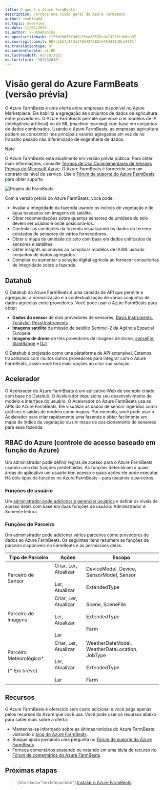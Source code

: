```yaml
---
title: O que é o Azure FarmBeats
description: Fornece uma visão geral do Azure FarmBeats
author: uhabiba04
ms.topic: overview
ms.date: 11/04/2019
ms.author: v-ummehabiba
ms.openlocfilehash: f173dfb055f3d9c75ee63570cd413276ffb6ba37
ms.sourcegitcommit: 867cb1b7a1f3a1f0b427282c648d411d0ca4f81f
ms.translationtype: HT
ms.contentlocale: pt-BR
ms.lasthandoff: 03/20/2021
ms.locfileid: "102182818"
---
```

# <a name="overview-of-azure-farmbeats-preview"></a>Visão geral do Azure FarmBeats (versão prévia)

O Azure FarmBeats é uma oferta entre empresas disponível no Azure Marketplace. Ele habilita a agregação de conjuntos de dados de agricultura entre provedores. O Azure FarmBeats permite que você crie modelos de IA (inteligência artificial) ou de ML (machine learning) com base em conjuntos de dados combinados. Usando o Azure FarmBeats, as empresas agricultura podem se concentrar nos principais valores agregados em vez de no trabalho pesado não diferenciado de engenharia de dados.

> [!NOTE]
> O Azure FarmBeats está atualmente em versão prévia pública. Para obter mais informações, consulte [Termos de Uso Complementares de Versões Prévias do Microsoft Azure](https://azure.microsoft.com/support/legal/preview-supplemental-terms/). O Azure FarmBeats é fornecido sem um contrato de nível de serviço. Use o [Fórum de suporte do Azure FarmBeats](/answers/topics/azure-farmbeats.html) para obter suporte.

![Projeto do FarmBeats](./media/architecture-for-farmbeats/farmbeats-architecture-1.png)

Com a versão prévia do Azure FarmBeats, você pode:

- Avaliar a integridade da fazenda usando os índices de vegetação e de água baseados em imagens de satélite.
- Obter recomendações sobre quantos sensores de umidade do solo devem ser usados e onde posicioná-los.
- Controlar as condições da fazenda visualizando os dados do terreno coletados de sensores de vários fornecedores.
- Obter o mapa de umidade do solo com base em dados unificados de sensores e satélites.
- Obter insights acionáveis ao complicar modelos de IA/ML usando conjuntos de dados agregados.
- Compilar ou aumentar a solução digital agrícola ao fornecer consultorias de integridade sobre a fazenda.

## <a name="datahub"></a>Datahub

O Datahub do Azure FarmBeats é uma camada de API que permite a agregação, a normalização e a contextualização de vários conjuntos de dados agrícolas entre provedores. Você pode usar o Azure FarmBeats para obter:
- **Dados do sensor** de dois provedores de sensores, [Davis Instruments](https://www.davisinstruments.com/product/enviromonitor-gateway/), [Teralytic](https://teralytic.com/), [Pessl Instruments](https://metos.at/)
- **Imagens satélite** da missão de satélite [Sentinel-2](https://sentinel.esa.int/web/sentinel/home) da Agência Espacial Europeia
- **Imagens de drone** de três provedores de imagens de drone, [senseFly](https://www.sensefly.com/), [SlantRange](https://slantrange.com/) e [DJI](https://dji.com/)

O Datahub é projetado como uma plataforma de API extensível. Estamos trabalhando com muitos outros provedores para integrar com o Azure FarmBeats, assim você terá mais opções ao criar sua solução.

## <a name="accelerator"></a>Acelerador

O Acelerador do Azure FarmBeats é um aplicativo Web de exemplo criado com base no Datahub. O Acelerador impulsiona seu desenvolvimento de modelo e interface do usuário. O Acelerador do Azure FarmBeats usa as APIs do Azure FarmBeats. Ele visualiza os dados de sensor ingeridos como gráficos e saídas de modelo como mapas. Por exemplo, você pode usar o Acelerador para criar rapidamente uma fazenda e obter facilmente um mapa de índice da vegetação ou um mapa de posicionamento de sensores para essa fazenda.

## <a name="azure-role-based-access-control-azure-rbac"></a>RBAC do Azure (controle de acesso baseado em função do Azure)

Um administrador pode definir regras de acesso para o Azure FarmBeats usando uma das funções predefinidas. As funções determinam a quais áreas do aplicativo um usuário tem acesso e quais ações ele pode executar. Há dois tipos de funções no Azure FarmBeats – para usuários e parceiros.

### <a name="user-roles"></a>Funções de usuário

Um [administrador pode adicionar e gerenciar usuários](manage-users-in-azure-farmbeats.md) e definir os níveis de acesso deles com base em duas funções de usuário: Administrador e Somente leitura.

### <a name="partner-roles"></a>Funções de Parceiro

Um administrador pode adicionar vários parceiros como provedores de dados ao Azure FarmBeats. Os seguintes itens resumem as funções de parceiro disponíveis no FarmBeats e as permissões delas:

| Tipo de Parceiro    |   Ações  | Escopo |
| ---- | -------- | -------- |
| Parceiro de Sensor  |   Criar, Ler, Atualizar <br/> <br/> Ler, Atualizar | DeviceModel, Device, SensorModel, Sensor <br/> <br/> ExtendedType |
| Parceiro de Imagens  |   Criar, Ler, Atualizar <br/> <br/> Ler, Atualizar <br/> <br/> Ler | Scene, SceneFile <br/> <br/> ExtendedType <br/> <br/> Farm |
| Parceiro Meteorológico* <br/> <br/>  (* Em breve) |   Criar, Ler, Atualizar <br/> <br/> Ler, Atualizar <br/> <br/> Ler | WeatherDataModel, WeatherDataLocation, JobType <br/> <br/> ExtendedType <br/> <br/> Farm |

## <a name="resources"></a>Recursos

O Azure FarmBeats é oferecido sem custo adicional e você paga apenas pelos recursos do Azure que você usa. Você pode usar os recursos abaixo para saber mais sobre a oferta:

- Mantenha-se informado sobre as últimas notícias do Azure FarmBeats visitando o [blog do Azure FarmBeats](https://aka.ms/farmbeatsblog).
- Busque ajuda postando uma pergunta no [Fórum de suporte do Azure FarmBeats](/answers/topics/azure-farmbeats.html).
- Forneça comentários postando ou votando em uma ideia de recurso no [Fórum de comentários do Azure FarmBeats](https://aka.ms/farmbeatsfeedback).

## <a name="next-steps"></a>Próximas etapas

> [!div class="nextstepaction"]
> [Instalar o Azure FarmBeats](install-azure-farmbeats.md)